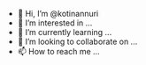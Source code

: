 - 👋 Hi, I’m @kotinannuri
- 👀 I’m interested in ...
- 🌱 I’m currently learning ...
- 💞️ I’m looking to collaborate on ...
- 📫 How to reach me ...

<!---
kotinannuri/kotinannuri is a ✨ special ✨ repository because its `README.md` (this file) appears on your GitHub profile.
You can click the Preview link to take a look at your changes.
--->
